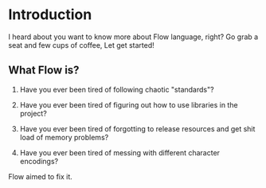 # Introduction

I heard about you want to know more about Flow language, right?
Go grab a seat and few cups of coffee, Let get started!

## What Flow is?
1. Have you ever been tired of following chaotic "standards"?

2. Have you ever been tired of figuring out how to use libraries in the project?

3. Have you ever been tired of forgotting to release resources and get shit load of memory problems?

4. Have you ever been tired of messing with different character encodings?

Flow aimed to fix it.